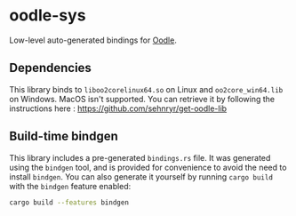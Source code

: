 # oodle-sys

Low-level auto-generated bindings for [Oodle](http://www.radgametools.com/oodle.htm).

## Dependencies

This library binds to `liboo2corelinux64.so` on Linux and `oo2core_win64.lib` on Windows. MacOS isn't supported.
You can retrieve it by following the instructions here : <https://github.com/sehnryr/get-oodle-lib>

## Build-time bindgen

This library includes a pre-generated `bindings.rs` file. It was generated using
the `bindgen` tool, and is provided for convenience to avoid the need to install
`bindgen`. You can also generate it yourself by running `cargo build` with the
`bindgen` feature enabled:

```sh
cargo build --features bindgen
```
